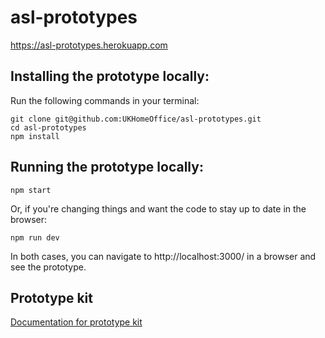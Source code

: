 # asl-prototypes

https://asl-prototypes.herokuapp.com

## Installing the prototype locally:

Run the following commands in your terminal:

```
git clone git@github.com:UKHomeOffice/asl-prototypes.git
cd asl-prototypes
npm install
```

## Running the prototype locally:

```
npm start
```

Or, if you're changing things and want the code to stay up to date in the browser:

```
npm run dev
```

In both cases, you can navigate to http://localhost:3000/ in a browser and see the prototype.

## Prototype kit

[Documentation for prototype kit](https://github.com/lennym/prototype-kit)
